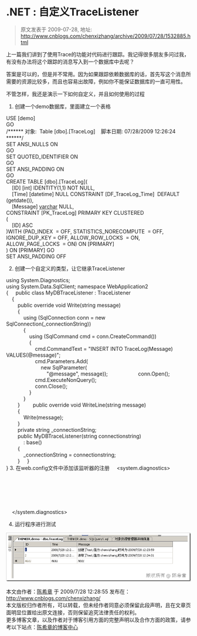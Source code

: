 # .NET : 自定义TraceListener 
> 原文发表于 2009-07-28, 地址: http://www.cnblogs.com/chenxizhang/archive/2009/07/28/1532885.html 


上一篇我们讲到了使用Trace的功能对代码进行跟踪。我记得很多朋友多问过我，有没有办法将这个跟踪的消息写入到一个数据库中去呢？

 答案是可以的，但是并不常用。因为如果跟踪依赖数据库的话，首先写这个消息所需要的资源比较多，而且也容易出故障，例如你不能保证数据库的一直可用性。

 不管怎样，我还是演示一下如何自定义，并且如何使用的过程

 1. 创建一个demo数据库，里面建立一个表格

 USE [demo]  
GO  
/****** 对象:  Table [dbo].[TraceLog]    脚本日期: 07/28/2009 12:26:24 ******/  
SET ANSI\_NULLS ON  
GO  
SET QUOTED\_IDENTIFIER ON  
GO  
SET ANSI\_PADDING ON  
GO  
CREATE TABLE [dbo].[TraceLog](  
    [ID] [int] IDENTITY(1,1) NOT NULL,  
    [Time] [datetime] NULL CONSTRAINT [DF\_TraceLog\_Time]  DEFAULT (getdate()),  
    [Message] [varchar](256) NULL,  
 CONSTRAINT [PK\_TraceLog] PRIMARY KEY CLUSTERED   
(  
    [ID] ASC  
)WITH (PAD\_INDEX  = OFF, STATISTICS\_NORECOMPUTE  = OFF, IGNORE\_DUP\_KEY = OFF, ALLOW\_ROW\_LOCKS  = ON, ALLOW\_PAGE\_LOCKS  = ON) ON [PRIMARY]  
) ON [PRIMARY] GO  
SET ANSI\_PADDING OFF  

 2. 创建一个自定义的类型，让它继承TraceListener

 using System.Diagnostics;  
using System.Data.SqlClient; namespace WebApplication2  
{     public class MyDBTraceListener : TraceListener  
    {  
        public override void Write(string message)  
        {  
            using (SqlConnection conn = new SqlConnection(\_connectionString))  
            {  
                using (SqlCommand cmd = conn.CreateCommand())  
                {  
                    cmd.CommandText = "INSERT INTO TraceLog(Message) VALUES(@message)";  
                    cmd.Parameters.Add(  
                        new SqlParameter(  
                            "@message", message));                     conn.Open();  
                    cmd.ExecuteNonQuery();  
                    conn.Close();  
                }  
            }  
        }         public override void WriteLine(string message)  
        {  
            Write(message);  
        }  
        private string \_connectionString;  
        public MyDBTraceListener(string connectionstring)  
            : base()  
        {  
            \_connectionString = connectionstring;  
        }     }  
} 3. 在web.config文件中添加该监听器的注册     <system.diagnostics>  
        <trace autoflush="true">  
            <listeners>  
                <add name="default" type="System.Diagnostics.TextWriterTraceListener" initializeData="Log.txt"></add>  
        <add name="db" type="WebApplication2.MyDBTraceListener,WebApplication2" initializeData="server=(local);database=demo;integrated security=true;"></add>  
            </listeners>  
        </trace>  
    </system.diagnostics>  

 4. 运行程序进行测试

 [![image](./images/1532885-image_thumb.png "image")](http://images.cnblogs.com/cnblogs_com/chenxizhang/WindowsLiveWriter/034cf348e9cb.NETTraceListener_AF86/image_2.png)

 本文由作者：[陈希章](http://www.xizhang.com) 于 2009/7/28 12:28:55 发布在：<http://www.cnblogs.com/chenxizhang/>  
 本文版权归作者所有，可以转载，但未经作者同意必须保留此段声明，且在文章页面明显位置给出原文连接，否则保留追究法律责任的权利。   
 更多博客文章，以及作者对于博客引用方面的完整声明以及合作方面的政策，请参考以下站点：[陈希章的博客中心](http://www.xizhang.com/blog.htm) 



















